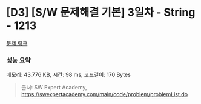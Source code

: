 # [D3] [S/W 문제해결 기본] 3일차 - String - 1213 

[문제 링크](https://swexpertacademy.com/main/code/problem/problemDetail.do?contestProbId=AV14P0c6AAUCFAYi) 

### 성능 요약

메모리: 43,776 KB, 시간: 98 ms, 코드길이: 170 Bytes



> 출처: SW Expert Academy, https://swexpertacademy.com/main/code/problem/problemList.do